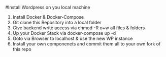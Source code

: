 
#Install Wordpress on you local machine

1. Install Docker & Docker-Compose 
2. Git clone this Repository into a local folder
3. Give backend write access via chmod -R o+w all files & folders
4. Up your Docker Stack via docker-compose up -d
5. Goto via Browser to localhost & use the new WP instance
6. Install your own componenets and commit them all to your own fork of this repo
